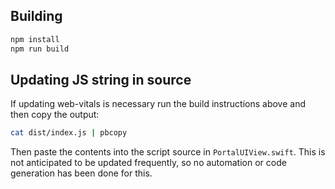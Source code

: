 ## Building
```bash
npm install
npm run build
```

## Updating JS string in source
If updating web-vitals is necessary run the build instructions above and then copy the output:

```bash
cat dist/index.js | pbcopy
```

Then paste the contents into the script source in `PortalUIView.swift`.
This is not anticipated to be updated frequently, so no automation or code generation has been done for this.
